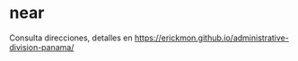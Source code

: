 # near
 Consulta direcciones, detalles en https://erickmon.github.io/administrative-division-panama/
